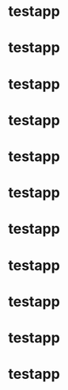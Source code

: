 # testapp
# testapp
# testapp
# testapp
# testapp
# testapp
# testapp
# testapp
# testapp
# testapp
# testapp
